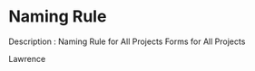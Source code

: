 # Naming Rule
Description : Naming Rule for All Projects
              Forms for All Projects


Lawrence
